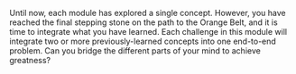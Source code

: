 Until now, each module has explored a single concept.
However, you have reached the final stepping stone on the path to the Orange Belt, and it is time to integrate what you have learned.
Each challenge in this module will integrate two or more previously-learned concepts into one end-to-end problem.
Can you bridge the different parts of your mind to achieve greatness?
